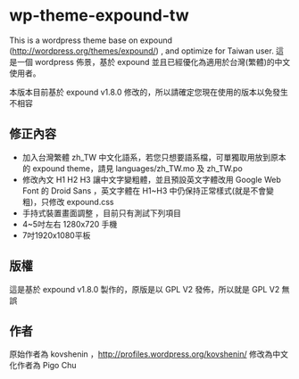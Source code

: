 wp-theme-expound-tw
===================

This is a wordpress theme base on expound (http://wordpress.org/themes/expound/) , and optimize for Taiwan user.
這是一個 wordpress 佈景，基於 expound 並且已經優化為適用於台灣(繁體)的中文使用者。

本版本目前基於 expound v1.8.0 修改的，所以請確定您現在使用的版本以免發生不相容

## 修正內容 ##
- 加入台灣繁體 zh_TW 中文化語系，若您只想要語系檔，可單獨取用放到原本的 expound theme，請見 languages/zh_TW.mo 及 zh_TW.po
- 修改內文 H1 H2 H3 讓中文字變粗體，並且預設英文字體改用 Google Web Font 的 Droid Sans ，英文字體在 H1~H3 中仍保持正常樣式(就是不會變粗)，只修改 expound.css
- 手持式裝置畫面調整 ，目前只有測試下列項目
 - 4~5吋左右 1280x720 手機
 - 7吋1920x1080平板

## 版權 ##
這是基於 expound v1.8.0 製作的，原版是以 GPL V2 發佈，所以就是 GPL V2 無誤

## 作者 ##
原始作者為 kovshenin ，http://profiles.wordpress.org/kovshenin/
修改為中文化作者為 Pigo Chu

